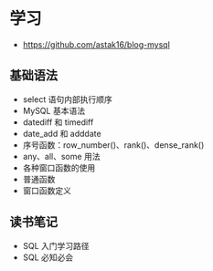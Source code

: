 # 学习

- https://github.com/astak16/blog-mysql

## 基础语法

- select 语句内部执行顺序
- MySQL 基本语法
- datediff 和 timediff
- date_add 和 adddate
- 序号函数：row_number()、rank()、dense_rank()
- any、all、some 用法
- 各种窗口函数的使用
- 普通函数
- 窗口函数定义

## 读书笔记

- SQL 入门学习路径
- SQL 必知必会
